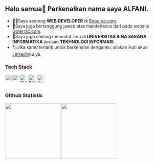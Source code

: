 ## Halo semua👋 Perkenalkan nama saya **ALFANI**.

- :technologist:Saya seorang **WEB DEVELOPER** di [Boourac.com](https://boourac.com/).
- 🔧Saya juga bertanggung jawab atas maintenance dari pada website [Goterrac.com](https://goterrac.com/).
- 🎨Saya juga sedang menuntut ilmu di **UNIVERSITAS BINA SARANA INFORMATIKA** jurusan **TEKHNOLOGI INFORMASI**.
- 🏷️Jika kamu tertarik untuk berkenalan denganku, silakan ikuti akun [Linkedin](https://www.linkedin.com/in/alfani-ahmmadoel-haq-75640b249/)ku ya.
 
### Tech Stack
  <a href="#"><img align="left" alt="JavaScript" title="JavaScript" width="21px" src="https://upload.wikimedia.org/wikipedia/commons/9/99/Unofficial_JavaScript_logo_2.svg" /></a>
  <a href="https://reactjs.org/"><img align="left" alt="React" title="React" width="21px" src="https://cdn.worldvectorlogo.com/logos/react-2.svg" /></a>
  <a href="https://php.net/"><img align="left" alt="PHP" title="PHP" width="25px" src="https://cdn-icons-png.flaticon.com/512/5968/5968332.png" /></a>
  <a href="https://laravel.com/"><img align="left" alt="PHP" title="Laravel" width="25px" src="https://logospng.org/download/laravel/logo-laravel-1024.png" /></a>
  <a href="https://kotlinlang.org/"><img align="left" alt="Kotlin" title="Kotlin" width="25px" src="https://creazilla-store.fra1.digitaloceanspaces.com/icons/3254005/kotlin-icon-md.png" /></a>
  <br>
  <br>
  
### Github Statistic
<p align="left">
<a href="https://github.com/alfanidoelhaq">
  <img height="180em" src="https://github-readme-stats-eight-theta.vercel.app/api?username=alfanidoelhaq&show_icons=true&theme=algolia&include_all_commits=true&count_private=true"/>
  <img height="180em" src="https://github-readme-stats-eight-theta.vercel.app/api/top-langs/?username=dimasmds&layout=compact&langs_count=8&theme=algolia"/>
</a>
</p>


